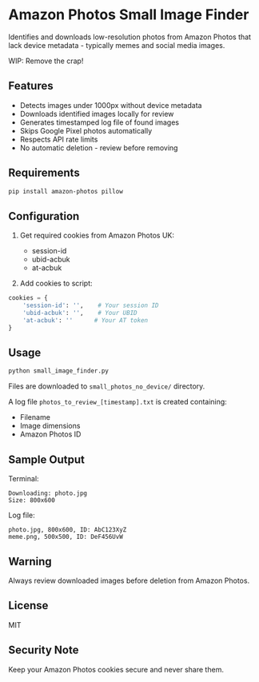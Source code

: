 # Amazon Photos Small Image Finder

Identifies and downloads low-resolution photos from Amazon Photos that lack device metadata - typically memes and social media images.

WIP: Remove the crap!

## Features

- Detects images under 1000px without device metadata
- Downloads identified images locally for review
- Generates timestamped log file of found images
- Skips Google Pixel photos automatically
- Respects API rate limits
- No automatic deletion - review before removing

## Requirements

```bash
pip install amazon-photos pillow
```

## Configuration

1. Get required cookies from Amazon Photos UK:
   - session-id
   - ubid-acbuk  
   - at-acbuk

2. Add cookies to script:

```python
cookies = {
    'session-id': '',    # Your session ID
    'ubid-acbuk': '',    # Your UBID 
    'at-acbuk': ''      # Your AT token
}
```

## Usage

```bash
python small_image_finder.py
```

Files are downloaded to `small_photos_no_device/` directory.

A log file `photos_to_review_[timestamp].txt` is created containing:
- Filename
- Image dimensions
- Amazon Photos ID

## Sample Output

Terminal:
```
Downloading: photo.jpg
Size: 800x600
```

Log file:
```
photo.jpg, 800x600, ID: AbC123XyZ
meme.png, 500x500, ID: DeF456UvW
```

## Warning

Always review downloaded images before deletion from Amazon Photos.

## License

MIT

## Security Note

Keep your Amazon Photos cookies secure and never share them.
